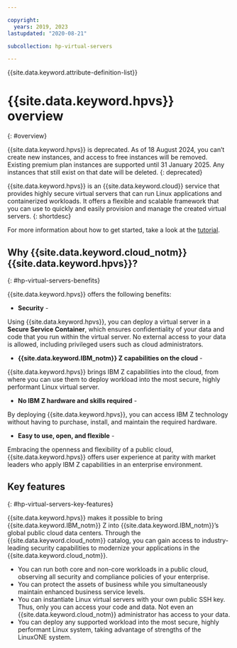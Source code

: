```yaml
---

copyright:
  years: 2019, 2023
lastupdated: "2020-08-21"

subcollection: hp-virtual-servers

---
```


{{site.data.keyword.attribute-definition-list}}

# {{site.data.keyword.hpvs}} overview
{: #overview}

{{site.data.keyword.hpvs}} is deprecated. As of 18 August 2024, you can’t create new instances, and access to free instances will be removed. Existing premium plan instances are supported until 31 January 2025. Any instances that still exist on that date will be deleted.
{: deprecated}

{{site.data.keyword.hpvs}} is an {{site.data.keyword.cloud}} service that provides highly secure virtual servers that can run Linux applications and containerized workloads. It offers a flexible and scalable framework that you can use to quickly and easily provision and manage the created virtual servers.
{: shortdesc}

For more information about how to get started, take a look at the [tutorial](/docs/hp-virtual-servers?topic=hp-virtual-servers-getting-started).

## Why {{site.data.keyword.cloud_notm}} {{site.data.keyword.hpvs}}?
{: #hp-virtual-servers-benefits}

{{site.data.keyword.hpvs}} offers the following benefits:

- **Security** -

Using {{site.data.keyword.hpvs}}, you can deploy a virtual server in a **Secure Service Container**, which ensures confidentiality of your data and code that you run within the virtual server. No external access to your data is allowed, including privileged users such as cloud administrators.

- **{{site.data.keyword.IBM_notm}} Z capabilities on the cloud** -

{{site.data.keyword.hpvs}} brings IBM Z capabilities into the cloud, from where you can use them to deploy workload into the most secure, highly performant Linux virtual server.

- **No IBM Z hardware and skills required** -

By deploying {{site.data.keyword.hpvs}}, you can access IBM Z technology without having to purchase, install, and maintain the required hardware.

- **Easy to use, open, and flexible** -

Embracing the openness and flexibility of a public cloud, {{site.data.keyword.hpvs}} offers user experience at parity with market leaders who apply IBM Z capabilities in an enterprise environment.


## Key features
{: #hp-virtual-servers-key-features}

{{site.data.keyword.hpvs}} makes it possible to bring {{site.data.keyword.IBM_notm}} Z into {{site.data.keyword.IBM_notm}}’s global public cloud data centers. Through the {{site.data.keyword.cloud_notm}} catalog, you can gain access to industry-leading security capabilities to modernize your applications in the {{site.data.keyword.cloud_notm}}.

- You can run both core and non-core workloads in a public cloud, observing all security and compliance policies of your enterprise.
- You can protect the assets of business while you simultaneously maintain enhanced business service levels.
- You can instantiate Linux virtual servers with your own public SSH key. Thus, only you can access your code and data. Not even an {{site.data.keyword.cloud_notm}} administrator has access to your data.
- You can deploy any supported workload into the most secure, highly performant Linux system, taking advantage of strengths of the LinuxONE system.

